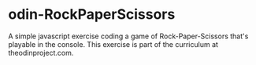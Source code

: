 # odin-RockPaperScissors
A simple javascript exercise coding a game of Rock-Paper-Scissors that's playable in the console.
This exercise is part of the curriculum at theodinproject.com.
